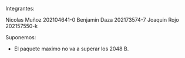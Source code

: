Integrantes:

Nicolas Muñoz 202104641-0
Benjamin Daza 202173574-7
Joaquin Rojo 202157550-k


Suponemos: 
* El paquete maximo no va a superar los 2048 B.